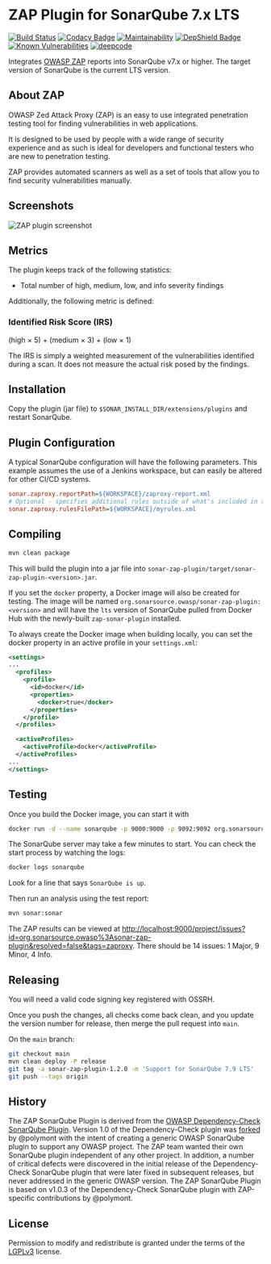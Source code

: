 # ZAP Plugin for SonarQube 7.x LTS

[![Build Status](https://travis-ci.org/OtherDevOpsGene/zap-sonar-plugin.svg?branch=main)](https://travis-ci.org/OtherDevOpsGene/zap-sonar-plugin)
[![Codacy Badge](https://app.codacy.com/project/badge/Grade/6f379a37e7ef4994b5443723ec4bcb9f)](https://www.codacy.com/gh/OtherDevOpsGene/zap-sonar-plugin/dashboard?utm_source=github.com&amp;utm_medium=referral&amp;utm_content=OtherDevOpsGene/zap-sonar-plugin&amp;utm_campaign=Badge_Grade)
[![Maintainability](https://api.codeclimate.com/v1/badges/a99a88d28ad37a79dbf6/maintainability)](https://codeclimate.com/github/codeclimate/codeclimate/maintainability)
[![DepShield Badge](https://depshield.sonatype.org/badges/OtherDevOpsGene/zap-sonar-plugin/depshield.svg)](https://depshield.github.io)
[![Known Vulnerabilities](https://snyk.io/test/github/OtherDevOpsGene/zap-sonar-plugin/badge.svg)](https://snyk.io/test/github/OtherDevOpsGene/zap-sonar-plugin)
[![deepcode](https://www.deepcode.ai/api/gh/badge?key=eyJhbGciOiJIUzI1NiIsInR5cCI6IkpXVCJ9.eyJwbGF0Zm9ybTEiOiJnaCIsIm93bmVyMSI6Ik90aGVyRGV2T3BzR2VuZSIsInJlcG8xIjoiemFwLXNvbmFyLXBsdWdpbiIsImluY2x1ZGVMaW50IjpmYWxzZSwiYXV0aG9ySWQiOjI1MDYzLCJpYXQiOjE2MDU4ODgyMzB9.5bi9hovkUE-DkAOLt0IUZy_CJTeJH1LFiRrqK_REoW0)](https://www.deepcode.ai/app/gh/OtherDevOpsGene/zap-sonar-plugin/_/dashboard?utm_content=gh%2FOtherDevOpsGene%2Fzap-sonar-plugin)

Integrates [OWASP ZAP](https://www.owasp.org/index.php/OWASP_Zed_Attack_Proxy_Project)
reports into SonarQube v7.x or higher. The target version of SonarQube is the
current LTS version.

## About ZAP

OWASP Zed Attack Proxy (ZAP) is an easy to use integrated penetration testing
tool for finding vulnerabilities in web applications.

It is designed to be used by people with a wide range of security experience and
as such is ideal for developers and functional testers who are new to
penetration testing.

ZAP provides automated scanners as well as a set of tools that allow you to find
security vulnerabilities manually.

## Screenshots

![ZAP plugin screenshot](screenshots/dashboard-widget.png)

## Metrics

The plugin keeps track of the following statistics:

* Total number of high, medium, low, and info severity findings

Additionally, the following metric is defined:

### Identified Risk Score (IRS)

(high &times; 5) + (medium &times; 3) + (low &times; 1)

The IRS is simply a weighted measurement of the vulnerabilities identified
during a scan. It does not measure the actual risk posed by the findings.

## Installation

Copy the plugin (jar file) to `$SONAR_INSTALL_DIR/extensions/plugins` and
restart SonarQube.

## Plugin Configuration

A typical SonarQube configuration will have the following parameters. This
example assumes the use of a Jenkins workspace, but can easily be altered for
other CI/CD systems.

```ini
sonar.zaproxy.reportPath=${WORKSPACE}/zaproxy-report.xml
# Optional - specifies additional rules outside of what's included in the core
sonar.zaproxy.rulesFilePath=${WORKSPACE}/myrules.xml
```

## Compiling

```bash
mvn clean package
```

This will build the plugin into a jar file into `sonar-zap-plugin/target/sonar-zap-plugin-<version>.jar`.

If you set the `docker` property, a Docker image will also be created for testing.
The image will be named `org.sonarsource.owasp/sonar-zap-plugin:<version>` and
will have the `lts` version of SonarQube pulled from Docker Hub with the
newly-built `zap-sonar-plugin` installed.

To always create the Docker image when building locally, you can set the docker
property in an active profile in your `settings.xml`:

```xml
<settings>
...
  <profiles>
    <profile>
      <id>docker</id>
      <properties>
        <docker>true</docker>
      </properties>
    </profile>
  </profiles>

  <activeProfiles>
    <activeProfile>docker</activeProfile>
  </activeProfiles>
...
</settings>
```

## Testing

Once you build the Docker image, you can start it with

```bash
docker run -d --name sonarqube -p 9000:9000 -p 9092:9092 org.sonarsource.owasp/sonar-zap-plugin:version
```

The SonarQube server may take a few minutes to start. You can check the start
process by watching the logs:

```bash
docker logs sonarqube
```

Look for a line that says `SonarQube is up`.

Then run an analysis using the test report:

```bash
mvn sonar:sonar
```

The ZAP results can be viewed at
<http://localhost:9000/project/issues?id=org.sonarsource.owasp%3Asonar-zap-plugin&resolved=false&tags=zaproxy>.
There should be 14 issues: 1 Major, 9 Minor, 4 Info.

## Releasing

You will need a valid code signing key registered with OSSRH.

Once you push the changes, all checks come back clean, and you update the
version number for release, then merge the pull request into `main`.

On the `main` branch:

```bash
git checkout main
mvn clean deploy -P release
git tag -a sonar-zap-plugin-1.2.0 -m 'Support for SonarQube 7.9 LTS'
git push --tags origin
```

## History

The ZAP SonarQube Plugin is derived from the
[OWASP Dependency-Check SonarQube Plugin](https://github.com/stevespringett/dependency-check-sonar-plugin).
Version 1.0 of the Dependency-Check plugin was [forked](https://github.com/polymont/dependency-check-sonar-plugin)
by @polymont with the intent of creating a generic OWASP SonarQube plugin to
support any OWASP project. The ZAP team wanted their own SonarQube plugin
independent of any other project. In addition, a number of critical defects
were discovered in the initial release of the Dependency-Check SonarQube plugin
that were later fixed in subsequent releases, but never addressed in the generic
OWASP version. The ZAP SonarQube Plugin is based on v1.0.3 of
the Dependency-Check SonarQube plugin with ZAP-specific contributions by @polymont.

## License

Permission to modify and redistribute is granted under the terms of the
[LGPLv3](http://www.gnu.org/licenses/lgpl.txt) license.
